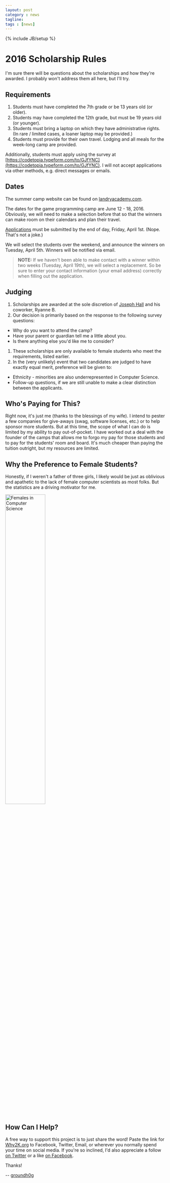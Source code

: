 ```yaml
---
layout: post
category : news
tagline: 
tags : [news]
---
```

{% include JB/setup %}

# 2016 Scholarship Rules

I'm sure there will be questions about the scholarships and how they're awarded. I probably won't address them all here, but I'll try.

## Requirements

1. Students must have completed the 7th grade or be 13 years old (or older).
1. Students may have completed the 12th grade, but must be 19 years old (or younger).
1. Students must bring a laptop on which they have administrative rights. (In rare / limited cases, a loaner laptop may be provided.)
1. Students must provide for their own travel. Lodging and all meals for the week-long camp are provided.

Additionally, students must apply using the survey at [https://codetopia.typeform.com/to/GJfYNC](https://codetopia.typeform.com/to/GJfYNC). I will not accept applications via other methods, e.g. direct messages or emails.

## Dates

The summer camp website can be found on [landryacademy.com](http://landryacademy.com/families1/camps/nc/).

The dates for the game programming camp are June 12 - 18, 2016. Obviously, we will need to make a selection before that so that the winners can make room on their calendars and plan their travel.

[Applications](https://codetopia.typeform.com/to/GJfYNC) must be submitted by the end of day, Friday, April 1st. (Nope. That's not a joke.)

We will select the students over the weekend, and announce the winners on Tuesday, April 5th. Winners will be notified via email.

> **NOTE:** If we haven't been able to make contact with a winner within two weeks (Tuesday, April 19th), we will select a replacement. So be sure to enter your contact information (your email address) correctly when filling out the application.

## Judging

1. Scholarships are awarded at the sole discretion of [Joseph Hall](http://why2k.org/about.html) and his coworker, Ryanne B.
1. Our decision is primarily based on the response to the following survey questions:
  * Why do you want to attend the camp?
  * Have your parent or guardian tell me a little about you.
  * Is there anything else you'd like me to consider?
1. These scholarships are only available to female students who meet the requirements, listed earlier.
1. In the (very unlikely) event that two candidates are judged to have exactly equal merit, preference will be given to:
  * Ethnicity - minorities are also underrepresented in Computer Science.
  * Follow-up questions, if we are still unable to make a clear distinction between the applicants.

## Who's Paying for This?

Right now, it's just me (thanks to the blessings of my wife). I intend to pester a few companies for give-aways (swag, software licenses, etc.) or to help sponsor more students. But at this time, the scope of what I can do is limited by my ability to pay out-of-pocket. I have worked out a deal with the founder of the camps that allows me to forgo my pay for those students and to pay for the students' room and board. It's much cheaper than paying the tuition outright, but my resources are limited.

## Why the Preference to Female Students?

Honestly, if I weren't a father of three girls, I likely would be just as oblivious and apathetic to the lack of female computer scientists as most folks. But the statistics are a driving motivator for me.

<p><img src="{{ BASE_PATH }}/assets/img/stats/GirlsInTech.png" alt="Females in Computer Science" style="width:50%;" /></p>

## How Can I Help?

A free way to support this project is to just share the word! Paste the link for [Why2K.org](http://why2k.org/) to Facebook, Twitter, Email, or wherever you normally spend your time on social media. If you're so inclined, I'd also appreciate a follow [on Twitter](https://twitter.com/groundh0g) or a like [on Facebook](https://www.facebook.com/Fauxcabulary/).

Thanks!

-- [groundh0g](https://twitter.com/groundh0g)
